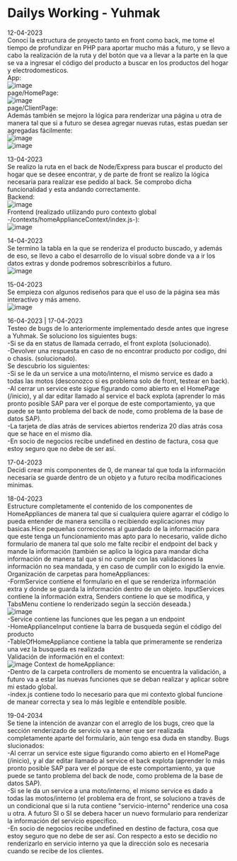 # Dailys Working - Yuhmak

12-04-2023 <br/>
Conocí la estructura de proyecto tanto en front como back, me tome el tiempo de profundizar en PHP para aportar mucho más a futuro, y se llevo a cabo la realización de la ruta y del botón que va a llevar a la parte en la que se va a ingresar el código del producto a buscar en los productos del hogar y electrodomesticos.<br/>
App:<br/>
![image](https://user-images.githubusercontent.com/109984981/233095043-865504b0-06ef-4afe-8aa6-740672745e50.png)<br/>
page/HomePage:<br/>
![image](https://user-images.githubusercontent.com/109984981/233095790-7ac38e96-f003-482f-9072-5701c76386e7.png)<br/>
page/ClientPage:<br/>
Además también se mejoro la lógica para renderizar una página u otra de manera tal que si a futuro se desea agregar nuevas rutas, estas puedan ser agregadas fácilmente:<br/>
![image](https://user-images.githubusercontent.com/109984981/233095524-dbc4ba80-7303-4d14-a4fb-619ba1c3758f.png)<br/>
![image](https://user-images.githubusercontent.com/109984981/233096318-4d1b5d6d-c041-400e-bf95-a7dccc06e708.png)<br/>



13-04-2023 <br/>
Se realizo la ruta en el back de Node/Express para buscar el producto del hogar que se desee encontrar, y de parte de front se realizo la lógica necesaria para realizar ese pedido al back. Se comprobo dicha funcionalidad y esta andando correctamente. <br/>
Backend:<br/>
![image](https://user-images.githubusercontent.com/109984981/233096552-e713149c-20b8-4488-b778-958222f04209.png)<br/>
Frontend (realizado utilizando puro contexto global -/contexts/homeApplianceContext/index.js-):<br/>
![image](https://user-images.githubusercontent.com/109984981/233096940-764127be-412e-445a-a932-20e52824f896.png)<br/>


14-04-2023 <br/>
Se termino la tabla en la que se renderiza el producto buscado, y además de eso, se llevo a cabo el desarrollo de lo visual sobre donde va a ir los datos extras y donde podremos sobrescribirlos a futuro. <br/>
![image](https://user-images.githubusercontent.com/109984981/233097419-a1847680-a3f9-49a3-8785-54d3fd4128a9.png) <br/>

15-04-2023 <br/>
Se empieza con algunos rediseños para que el uso de la página sea más interactivo y más ameno.<br/>
![image](https://user-images.githubusercontent.com/109984981/233101798-2d7d8b83-a7dd-4b19-8372-5fd12e8d28e5.png) <br/>

16-04-2023 | 17-04-2023 <br/>
Testeo de bugs de lo anteriormente implementado desde antes que ingrese a Yuhmak. 
Se soluciono los siguientes bugs:<br/>
-Si se da en status de llamada cerrado, el front explota (solucionado).<br/>
-Devolver una respuesta en caso de no encontrar producto por codigo, dni o chasis. (solucionado).<br/>
Se descubrio los siguientes:<br/>
-Si se le da un service a una moto/interno, el mismo service es dado a todas las motos (desconozco si es problema solo de front, testear en back).<br/>
-Al cerrar un service este sigue figurando como abierto en el HomePage (/inicio), y al dar editar llamado al service el back explota (aprender lo más pronto posible SAP para ver el porque de este comportamiento, ya que puede se tanto problema del back de node, como problema de la base de datos SAP).<br/>
-La tarjeta de días atrás de services abiertos renderiza 20 días atrás cosa que se hace en el mismo día.<br/>
-En socio de negocios recibe undefined en destino de factura, cosa que estoy seguro que no debe de ser así.<br/>

17-04-2023<br/>
Decidi crear mis componentes de 0, de manear tal que toda la información necesaria se guarde dentro de un objeto y a futuro reciba modificaciones minimas.<br/>

18-04-2023<br/>
Estructure completamente el contenido de los componentes de HomeAppliances de manera tal que si cualquiera quiere agarrar el código lo pueda entender de manera sencilla o recibiendo explicaciones muy basicas.Hice pequeñas correcciones al guardado de la información para que este tenga un funcionamiento mas apto para lo necesario, valide dicho formulario de manera tal que solo me falte recibir el endpoint del back y mande la información (también se aplico la lógica para mandar dicha información de manera tal que si no cumple con las validaciones la información no sea mandada, y en caso de cumplir con lo exigido la envie. <br/>
Organización de carpetas para homeAppliances: <br/>
-FormService contiene el formulario en el que se renderiza información extra y donde se guarda la información dentro de un objeto. InputServices contiene la información extra, Senders contiene lo que se modifica, y TabsMenu contiene lo renderizado según la sección deseada.)<br/>
![image](https://user-images.githubusercontent.com/109984981/233098982-bd496210-acdc-4e6d-bdb1-262e8fd6bf08.png)<br/>
-Service contiene las funciones que les pegan a un endpoint <br/>
-HomeApplianceInput contiene la barra de busqueda según el código del producto <br/>
-TableOfHomeAppliance contiene la tabla que primeramente se renderiza una vez la busqueda es realizada <br/>
Validación de información en el context: <br/>
![image](https://user-images.githubusercontent.com/109984981/233100163-ad73a22e-4ea7-4df0-b5f4-6643f6ff7602.png)
Context de homeAppliance: <br/>
-Dentro de la carpeta controllers de momento se encuentra la validación, a futuro va a estar las nuevas funciones que se deban realizar y aplicar sobre mi estado global.<br/>
-index.js contiene todo lo necesario para que mi contexto global funcione de manear correcta y sea lo más legible e entendible posible.<br/>


19-04-2034 <br/>
Se tiene la intención de avanzar con el arreglo de los bugs, creo que la sección renderizado de servicio va a tener que ser realizada completamente aparte del formulario, aún tengo esa duda en standby.
Bugs slucionados:<br/>
-Al cerrar un service este sigue figurando como abierto en el HomePage (/inicio), y al dar editar llamado al service el back explota (aprender lo más pronto posible SAP para ver el porque de este comportamiento, ya que puede se tanto problema del back de node, como problema de la base de datos SAP).<br/>
-Si se le da un service a una moto/interno, el mismo service es dado a todas las motos/interno (el problema era de front, se soluciono a través de un condicional que si la ruta contiene "servicio-interno" renderice una cosa u otra. A futuro SI o SI se debera hacer un nuevo formulario para renderizar la información del servicio especifico.<br/>
-En socio de negocios recibe undefined en destino de factura, cosa que estoy seguro que no debe de ser así. Con respecto a esto se decidio no renderizarlo en servicio interno ya que la dirección solo es necesaria cuando se recibe de los clientes.

